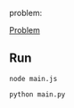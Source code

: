 problem:

<a href="https://codeforces.com/group/MWSDmqGsZm/contest/223338/problem/E"> Problem</a>

## Run

```
node main.js
```

```
python main.py
```